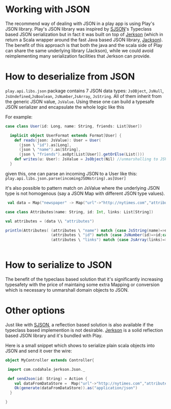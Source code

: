 # Working with JSON

The recommend way of dealing with JSON in a play app is using Play's JSON library. Play's JSON library was inspired by [SJSON](https://github.com/debasishg/sjson)'s Typeclass based JSON serialization but in fact it was built on top of [Jerkson](https://github.com/codahale/jerkson/) (which in return a Scala wrapper around the fast Java based JSON library, [Jackson](http://jackson.codehaus.org/)). The benefit of this approach is that both the java and the scala side of Play can share the same underlying library (Jackson), while we could avoid reimplementing many serialization facilities that Jerkson can provide.

# How to deserialize from JSON 
 ```play.api.libs.json``` package contains 7 JSON data types: ```JsOBject```, ```JsNull```, ```JsUndefined```,```JsBoolean```, ```JsNumber```,```JsArray```, ```JsString```. All of them inherit from the generic JSON value, ```JsValue```.
Using these one can build a typesafe JSON serializer and encapsulate the whole logic like this

For example:
```scala
case class User(id: Long, name: String, friends: List[User])

  implicit object UserFormat extends Format[User] {
    def reads(json: JsValue): User = User(
      (json \ "id").as[Long],
      (json \ "name").as[String],
      (json \ "friends").asOpt[List[User]].getOrElse(List()))
    def writes(u: User): JsValue = JsObject(Nil) //unmarshalling to JSValue is covered bellow 
  }
```
given this, one can parse an incoming JSON to a User like this:  ```play.api.libs.json.parse(incomingJSONstring).as[User]```

it's also possible to pattern match on JsValue where the underlying JSON type is not homogenous (say a JSON Map with different JSON type values). 

```scala
 val data = Map("newspaper" -> Map("url"->"http://nytimes.com","attributes"-> Map("name"->"nytimes", "country"->"US","id"->25), "links"->List("http://link1","http://link2")))

case class Attributes(name: String, id: Int, links: List[String])

val attributes = (data \\ "attributes") 

println(Attributes( (attributes \ "name") match {case JsString(name)=>name;case _ => ""},
                    (attributes \ "id") match {case JsNumber(id)=>id;case _ => 0},
                    (attributes \ "links") match {case JsArray(links)=>links;case _ => Nil}))
   
```

 

# How to serialize to JSON
The benefit of the typeclass based solution that it's significantly increasing typesafety with the price of maintaing some extra Mapping or conversion which is necessary to unmarshall domain objects to JSON.


 
# Other options

Just like with [SJSON](https://github.com/debasishg/sjson), a reflection based solution is also available if the typeclass based implemention is not desirable. [Jerkson](https://github.com/codahale/jerkson/) is a solid reflection based JSON library and it's bundled with Play. 

Here is a small snippet which shows to serialize plain scala objects into JSON and send it over the wire:
```scala
object MyController extends Controller{

 import com.codahale.jerkson.Json._

 def sendJson(id: String) = Action {
    val dataFromDataStore =  Map("url"->"http://nytimes.com","attributes"-> Map("name"->"nytimes", "country"->"US","id"->25), "links"->List("http://link1","http://link2")
    Ok(generate(dataFromDataStore)).as("application/json")
  }

}
```